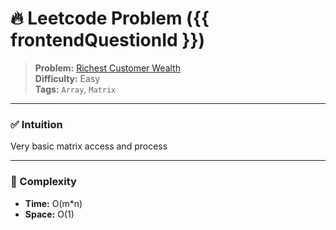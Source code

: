 # 🔥 Leetcode Problem ({{ frontendQuestionId }})

> **Problem:** [Richest Customer Wealth](https://leetcode.com/problems/richest-customer-wealth/description/)<br />
> **Difficulty:** Easy<br/>
> **Tags:** `Array`, `Matrix`

---

### ✅ Intuition

Very basic matrix access and process

---

### 🧪 Complexity

- **Time:** O(m*n)
- **Space:** O(1)